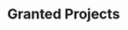 ---
widget: accomplishments
headless: true  # This file represents a page section.

# Put Your Section Options Here (title, background, etc.) ...
title: Granted Projects
subtitle:
weight: 40 # The position of section on page

# Date format
#   Refer to https://wowchemy.com/docs/customization/#date-format
date_format: Jan 2006

# Accomplishments.
#   Add/remove as many `item` blocks below as you like.
#   `title`, `organization` and `date_start` are the required parameters.
#   Leave other parameters empty if not required.
#   Begin/end multi-line descriptions with `>-`.
item:
  - organization: NSF
    organization_url: 'https://www.nsf.gov'
    title: "NSF CIRC"
    url: 'https://www.nsf.gov/awardsearch/showAward?AWD_ID=2345921&HistoricalAwards=false'
    certificate_url: 'https://www.nsf.gov/awardsearch/showAward?AWD_ID=2345921&HistoricalAwards=false'
    date_start: '2024-07-01'
    date_end: '2025-06-30'
    description: '**PI** - Develop Grand Theory for Graph Dynamics.'
  - organization: NSF
    organization_url: 'https://www.nsf.gov'
    title: "NSF ITEST"
    url: ''
    certificate_url: ''
    date_start: '2024-09-01'
    date_end: '2027-08-31'
    description: '**Co-PI** - SmartCT: Develop AI education program for K-12 students in Mississippi.'

  - organization: NSF
    organization_url: 'https://www.nsf.gov'
    title: "NSF IIS"
    url: 'https://www.nsf.gov/awardsearch/showAward?AWD_ID=2153369&HistoricalAwards=false'
    certificate_url: 'https://www.nsf.gov/awardsearch/showAward?AWD_ID=2153369&HistoricalAwards=false'
    date_start: '2022-04-21'
    date_end: '2024-11-30'
    description: '**Sole PI** - _CRII: Interpretable Influence Propagating and Blocking on Graphs_.'

  - organization: NSF
    organization_url: 'https://www.nsf.gov'
    title: "NSF REU - Supplement"
    url: 'https://www.nsf.gov/awardsearch/showAward?AWD_ID=2153369&HistoricalAwards=false'
    certificate_url: 'https://www.nsf.gov/awardsearch/showAward?AWD_ID=2153369&HistoricalAwards=false'
    date_start: '2024-02-01'
    date_end: '2024-11-01'
    description: '**Sole-PI**: Develop undergraduate research experience on graph dynamics.'

  - organization: USDA
    organization_url: 'https://www.usda.org'
    title: USDA-ARS
    url: 
    certificate_url: ''
    date_start: '2020-04-01'
    date_end: '2024-08-31'
    description: '**Co-PI** - _Advancing Agricultural Research through High Performance Computing_'

  - organization: USDA
    organization_url: 'https://www.usda.org'
    title: USDA-ARS
    url: 
    certificate_url: ''
    date_start: '2023-10-01'
    date_end: '2028-08-01'
    description: '**Co-PI** - _Developing Detection and Modeling Tools for the Geospatial and Environmental Epidemiology of Animal Disease_.'

  - organization: MSstate
    organization_url: 'https://www.msstate.edu'
    title: Global Development Grants
    url: https://www.international.msstate.edu/offices/international-research-develpment/internal-funding/global-development
    certificate_url: 'https://www.msstate.edu/newsroom/article/2024/03/planting-seeds-internal-funding-helps-msu-faculty-grow-international'
    date_start: '2024-01-01'
    date_end: '2024-12-31'
    description: '**PI**: Develop international relationship with University of Auckland in New Zealand.'
  
  - organization: MSstate
    organization_url: 'https://www.msstate.edu'
    title: Graph AI Working Group
    url: https://www.international.msstate.edu/offices/international-research-develpment/internal-funding/global-development
    certificate_url: 'https://www.msstate.edu/newsroom/article/2024/03/planting-seeds-internal-funding-helps-msu-faculty-grow-international'
    date_start: '2024-01-01'
    date_end: '2024-12-31'
    description: '**PI**: Promote research from social science, biomedical, supply chain, and geoscience.'


---